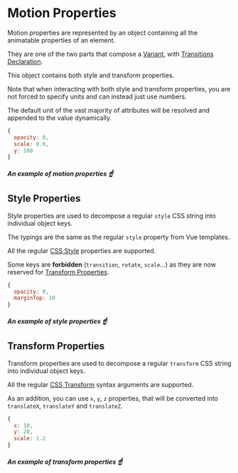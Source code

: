 # Motion Properties

Motion properties are represented by an object containing all the animatable properties of an element.

They are one of the two parts that compose a [Variant](/features/variants), with [Transitions Declaration](/features/transition-properties).

This object contains both style and transform properties.

Note that when interacting with both style and transform properties, you are not forced to specify units and can instead just use numbers.

The default unit of the vast majority of attributes will be resolved and appended to the value dynamically.

```javascript
{
  opacity: 0,
  scale: 0.6,
  y: 100
}
```

##### _An example of motion properties_ ☝️

## Style Properties

Style properties are used to decompose a regular `style` CSS string into individual object keys.

The typings are the same as the regular `style` property from Vue templates.

All the regular [CSS Style](https://developer.mozilla.org/en-US/Web/CSS/Reference) properties are supported.

Some keys are **forbidden** (`transition`, `rotate`, `scale`...) as they are now reserved for [Transform Properties](#transform-properties).

```javascript
{
  opacity: 0,
  marginTop: 10
}
```

##### _An example of style properties_ ☝️

## Transform Properties

Transform properties are used to decompose a regular `transform` CSS string into individual object keys.

All the regular [CSS Transform](https://developer.mozilla.org/en-US/Web/CSS/transform#syntax) syntax arguments are supported.

As an addition, you can use `x`, `y`, `z` properties, that will be converted into `translateX`, `translateY` and `translateZ`.

```javascript
{
  x: 10,
  y: 20,
  scale: 1.2
}
```

##### _An example of transform properties_ ☝️
